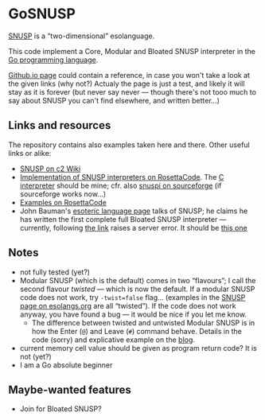 GoSNUSP
=======

[SNUSP](http://esolangs.org/wiki/SNUSP) is a “two-dimensional” esolanguage.

This code implement a Core, Modular and Bloated SNUSP interpreter in the [Go programming language](http://golang.org/).

[Github.io page](http://shintakezou.github.io/gosnusp) could contain a reference, in case you won't take a look at the given links (why not?) Actualy the page is just a test, and likely it will stay as it is forever (but never say never — though there's not tooo much to say about SNUSP you can't find elsewhere, and written better…)


Links and resources
-------------------

The repository contains also examples taken here and there. Other useful links or alike:

- [SNUSP on c2 Wiki](http://c2.com/cgi/wiki?SnuspLanguage)
- [Implementation of SNUSP interpreters on RosettaCode](http://rosettacode.org/wiki/Execute_SNUSP). The [C interpreter](http://rosettacode.org/wiki/RCSNUSP/C) should be mine; cfr. also [snuspi on sourceforge](http://sourceforge.net/projects/snuspi/) (if sourceforge works now…)
- [Examples on RosettaCode](http://rosettacode.org/wiki/Category:SNUSP)
- John Bauman's [esoteric language page](http://www.baumanfamily.com/john/esoteric.html) talks of SNUSP; he claims he has written the first complete full Bloated SNUSP interpreter — currently, following [the link](http://www.baumanfamily.com/john/snusp.py) raises a server error. It should be [this one](https://github.com/graue/esofiles/blob/master/snusp/impl/snusp.py)



Notes
------

- not fully tested (yet?)
- Modular SNUSP (which is the default) comes in two “flavours”; I call the second flavour *twisted* — which is now the default. If a modular SNUSP code does not work, try `-twist=false` flag… (examples in the [SNUSP page on esolangs.org](http://esolangs.org/wiki/SNUSP) are all “twisted”). If the code does not work anyway, you have found a bug — it would be nice if you let me know.
  - The difference between twisted and untwisted Modular SNUSP is in how the Enter (`@`) and Leave (`#`) command behave. Details in the code (sorry) and explicative example on the [blog](http://shintakezou.blogspot.it/2015/01/snusp-esolang-and-interpreter-in-go.html).
- current memory cell value should be given as program return code? It is not (yet?)
- I am a Go absolute beginner


Maybe-wanted features
---------------------

- Join for Bloated SNUSP?


